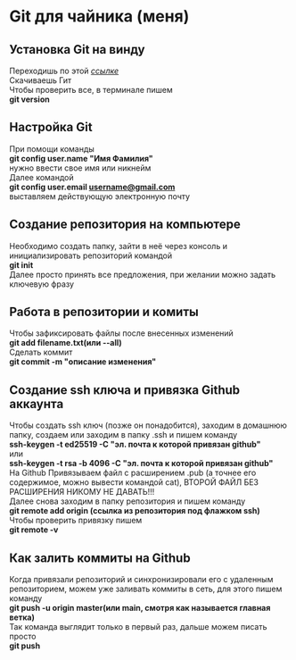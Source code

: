 # Git для чайника (меня)
## Установка Git на винду
Переходишь по этой *[ссылке](https://git-scm.com/download/win)* <br>
Скачиваешь Гит <br>
Чтобы проверить все, в терминале пишем <br> 
**git version** <br>
## Настройка Git
При помощи команды <br> 
**git config user.name "Имя Фамилия"** <br> 
нужно ввести свое имя или никнейм <br>
Далее командой <br> 
**git config user.email username@gmail.com** <br> 
выставляем действующую электронную почту <br>
## Создание репозитория на компьютере
Необходимо создать папку, зайти в неё через консоль и инициализировать репозиторий командой <br> 
**git init** <br>
Далее просто принять все предложения, при желании можно задать ключевую фразу <br>
## Работа в репозитории и комиты
Чтобы зафиксировать файлы после внесенных изменений <br> 
**git add filename.txt(или --all)** <br>
Сделать коммит <br> 
**git commit -m "описание изменения"** <br>
## Создание ssh ключа и привязка Github аккаунта
Чтобы создать ssh ключ (позже он понадобится), заходим в домашнюю папку, создаем или заходим в папку .ssh и пишем команду <br> 
**ssh-keygen -t ed25519 -C "эл. почта к которой привязан github"** <br> 
или <br> 
**ssh-keygen -t rsa -b 4096 -C "эл. почта к которой привязан github"** <br>
На Github Привязываем файл с расширением .pub (а точнее его содержимое, можно вывести командой cat), ВТОРОЙ ФАЙЛ БЕЗ РАСШИРЕНИЯ НИКОМУ НЕ ДАВАТЬ!!! <br>
Далее снова заходим в папку репозитория и пишем команду <br> 
**git remote add origin (ссылка из репозитория под флажком ssh)** <br>
Чтобы проверить привязку пишем <br> 
**git remote -v** <br>
## Как залить коммиты на Github
Когда привязали репозиторий и синхронизировали его с удаленным репозиторием, можем уже заливать коммиты в сеть, для этого пишем команду <br>
**git push -u origin master(или main, смотря как называется главная ветка)** <br> 
Так команда выглядит только в первый раз, дальше можем писать просто <br>
**git push**